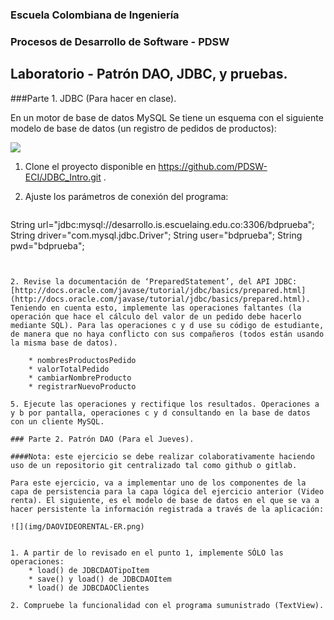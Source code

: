 ### Escuela Colombiana de Ingeniería
### Procesos de Desarrollo de Software - PDSW
## Laboratorio - Patrón DAO, JDBC, y pruebas.

###Parte 1. JDBC (Para hacer en clase).

En un motor de base de datos MySQL Se tiene un esquema con el siguiente modelo de base de datos (un registro de pedidos de productos):

![](img/ex1model.png)


1. Clone el proyecto disponible en https://github.com/PDSW-ECI/JDBC_Intro.git .
3. Ajuste los parámetros de conexión del programa:

	```java
String url="jdbc:mysql://desarrollo.is.escuelaing.edu.co:3306/bdprueba";
String driver="com.mysql.jdbc.Driver";
String user="bdprueba";
String pwd="bdprueba";
```


2. Revise la documentación de ‘PreparedStatement’, del API JDBC:
[http://docs.oracle.com/javase/tutorial/jdbc/basics/prepared.html](http://docs.oracle.com/javase/tutorial/jdbc/basics/prepared.html). Teniendo en cuenta esto, implemente las operaciones faltantes (la operación que hace el cálculo del valor de un pedido debe hacerlo mediante SQL). Para las operaciones c y d use su código de estudiante, de manera que no haya conflicto con sus compañeros (todos están usando la misma base de datos).

	* nombresProductosPedido
	* valorTotalPedido
	* cambiarNombreProducto
	* registrarNuevoProducto

5. Ejecute las operaciones y rectifique los resultados. Operaciones a y b por pantalla, operaciones c y d consultando en la base de datos con un cliente MySQL.

### Parte 2. Patrón DAO (Para el Jueves).

####Nota: este ejercicio se debe realizar colaborativamente haciendo uso de un repositorio git centralizado tal como github o gitlab.

Para este ejercicio, va a implementar uno de los componentes de la capa de persistencia para la capa lógica del ejercicio anterior (Video renta). El siguiente, es el modelo de base de datos en el que se va a hacer persistente la información registrada a través de la aplicación:

![](img/DAOVIDEORENTAL-ER.png)


1. A partir de lo revisado en el punto 1, implemente SÓLO las operaciones:
	* load() de JDBCDAOTipoItem
	* save() y load() de JDBCDAOItem
	* load() de JDBCDAOClientes

2. Compruebe la funcionalidad con el programa sumunistrado (TextView).

